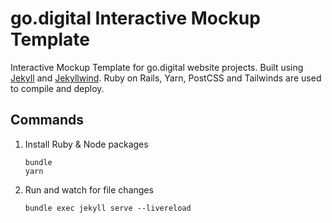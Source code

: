 
# go.digital Interactive Mockup Template

Interactive Mockup Template for go.digital website projects. Built using [Jekyll](https://jekyllrb.com) and [Jekyllwind](https://github.com/mzrnsh/jekyllwind). Ruby on Rails, Yarn, PostCSS and Tailwinds are used to compile and deploy.

## Commands

1. Install Ruby & Node packages
    ```console
    bundle
    yarn
    ```
2. Run and watch for file changes
    ```console
    bundle exec jekyll serve --livereload
    ```